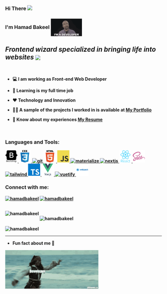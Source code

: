 ### Hi There <img src="https://media.giphy.com/media/hvRJCLFzcasrR4ia7z/giphy.gif" width="28">

### I'm Hamad Bakeel <img width='100px' align="center" src='https://github.com/HamadBakeel/HamadBakeel/blob/main/im-a-developer.gif' />

 <strong> 
 <em>
  <h2 >Frontend wizard specialized in bringing life into websites 
    <img width='50px' align='center' src='https://github.com/HamadBakeel/HamadBakeel/assets/90466313/9d722085-d02b-4de7-bbd6-b334f31145a2' />
  </h2>
</em>
<br/>

- 💻 I am working as **Front-end Web Developer**

- 🌱 Learning is my full time job

- ❤️ Technology and Innovation

- 👨‍💻 A sample of the projects I worked in is available at <a target='_blank' href='https://hamadbakeel.vercel.app'>My Portfolio</a>

- 📄 Know about my experiences <a traget='_blank' href="https://app.enhancv.com/share/798a239f/?utm_medium=growth&utm_campaign=share-resume&utm_source=dynamic](https://app.enhancv.com/share/798a239f/?utm_medium=growth&utm_campaign=share-resume&utm_source=dynamic">My Resume</a>

<br/>

<h3 align="left">Languages and Tools:</h3>
<p align="left"> <a href="https://getbootstrap.com" target="_blank" rel="noreferrer"> <img src="https://raw.githubusercontent.com/devicons/devicon/master/icons/bootstrap/bootstrap-plain-wordmark.svg" alt="bootstrap" width="40" height="40"/> </a> <a href="https://www.w3schools.com/css/" target="_blank" rel="noreferrer"> <img src="https://raw.githubusercontent.com/devicons/devicon/master/icons/css3/css3-original-wordmark.svg" alt="css3" width="40" height="40"/> </a> <a href="https://git-scm.com/" target="_blank" rel="noreferrer"> <img src="https://www.vectorlogo.zone/logos/git-scm/git-scm-icon.svg" alt="git" width="40" height="40"/> </a> <a href="https://www.w3.org/html/" target="_blank" rel="noreferrer"> <img src="https://raw.githubusercontent.com/devicons/devicon/master/icons/html5/html5-original-wordmark.svg" alt="html5" width="40" height="40"/> </a> <a href="https://developer.mozilla.org/en-US/docs/Web/JavaScript" target="_blank" rel="noreferrer"> <img src="https://raw.githubusercontent.com/devicons/devicon/master/icons/javascript/javascript-original.svg" alt="javascript" width="40" height="40"/> </a> <a href="https://materializecss.com/" target="_blank" rel="noreferrer"> <img src="https://raw.githubusercontent.com/prplx/svg-logos/5585531d45d294869c4eaab4d7cf2e9c167710a9/svg/materialize.svg" alt="materialize" width="40" height="40"/> </a> <a href="https://nextjs.org/" target="_blank" rel="noreferrer"> <img src="https://cdn.worldvectorlogo.com/logos/nextjs-2.svg" alt="nextjs" width="40" height="40"/> </a> <a href="https://reactjs.org/" target="_blank" rel="noreferrer"> <img src="https://raw.githubusercontent.com/devicons/devicon/master/icons/react/react-original-wordmark.svg" alt="react" width="40" height="40"/> </a> <a href="https://sass-lang.com" target="_blank" rel="noreferrer"> <img src="https://raw.githubusercontent.com/devicons/devicon/master/icons/sass/sass-original.svg" alt="sass" width="40" height="40"/> </a> <a href="https://tailwindcss.com/" target="_blank" rel="noreferrer"> <img src="https://www.vectorlogo.zone/logos/tailwindcss/tailwindcss-icon.svg" alt="tailwind" width="40" height="40"/> </a> <a href="https://www.typescriptlang.org/" target="_blank" rel="noreferrer"> <img src="https://raw.githubusercontent.com/devicons/devicon/master/icons/typescript/typescript-original.svg" alt="typescript" width="40" height="40"/> </a> <a href="https://vuejs.org/" target="_blank" rel="noreferrer"> <img src="https://raw.githubusercontent.com/devicons/devicon/master/icons/vuejs/vuejs-original-wordmark.svg" alt="vuejs" width="40" height="40"/> </a> <a href="https://vuetifyjs.com/en/" target="_blank" rel="noreferrer"> <img src="https://bestofjs.org/logos/vuetify.svg" alt="vuetify" width="40" height="40"/> </a> <a href="https://webpack.js.org" target="_blank" rel="noreferrer"> <img src="https://raw.githubusercontent.com/devicons/devicon/d00d0969292a6569d45b06d3f350f463a0107b0d/icons/webpack/webpack-original-wordmark.svg" alt="webpack" width="40" height="40"/> </a> </p>


<h3 align="left">Connect with me:</h3>
<p align="left">
<a href="https://linkedin.com/in/hamadbakeel" target="blank"><img align="center" src="https://raw.githubusercontent.com/rahuldkjain/github-profile-readme-generator/master/src/images/icons/Social/linked-in-alt.svg" alt="hamadbakeel" height="30" width="40" /></a>
<a href="https://fb.com/hamadbakeel" target="blank"><img align="center" src="https://raw.githubusercontent.com/rahuldkjain/github-profile-readme-generator/master/src/images/icons/Social/facebook.svg" alt="hamadbakeel" height="30" width="40" /></a>
</p>


<br/>
<img align="left" src="https://github-readme-stats.vercel.app/api/top-langs?username=hamadbakeel&show_icons=true&locale=en&layout=compact" alt="hamadbakeel" />

&nbsp;<img align="center" src="https://github-readme-stats.vercel.app/api?username=hamadbakeel&show_icons=true&locale=en&hide=stars" alt="hamadbakeel" />

<img align="center" src="https://github-readme-streak-stats.herokuapp.com/?user=hamadbakeel&" alt="hamadbakeel" />

<br />
<hr />

- Fun fact about me 🥸
<img width='300px' src='https://github.com/HamadBakeel/HamadBakeel/blob/main/developer-recruiters.gif' />
